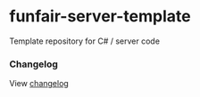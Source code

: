 # funfair-server-template
Template repository for C# / server code

### Changelog

View [changelog](CHANGELOG.md)


[CHANGELOG]: ./CHANGELOG.md